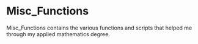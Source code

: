 # Misc_Functions
Misc_Functions contains the various functions and scripts that helped me through my applied mathematics degree.
